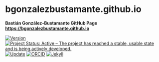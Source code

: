 # bgonzalezbustamante.github.io
 **Bastián González-Bustamante GitHub Page** \
 **https://bgonzalezbustamante.github.io**

[![Version](https://img.shields.io/badge/version-v1.2.10-blue.svg)](CHANGELOG.md) [![Project Status: Active – The project has reached a stable, usable state and is being actively developed.](https://www.repostatus.org/badges/latest/active.svg)](STATUS.md) [![Update](https://img.shields.io/badge/latest%20release-November%202021-orange.svg)](https://bgonzalezbustamante.github.io/) [![ORCID](https://img.shields.io/badge/ORCID%20iD-0000--0003--1510--6820-brightgreen.svg)](http://orcid.org/0000-0003-1510-6820) [![Jekyll](https://img.shields.io/badge/made%20with-Jekyll-1f425f.svg)](https://jekyllrb.com/)
